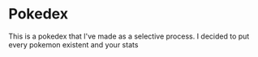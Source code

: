 # Pokedex
This is a pokedex that I've made as a selective process. I decided to put every pokemon existent and your stats
